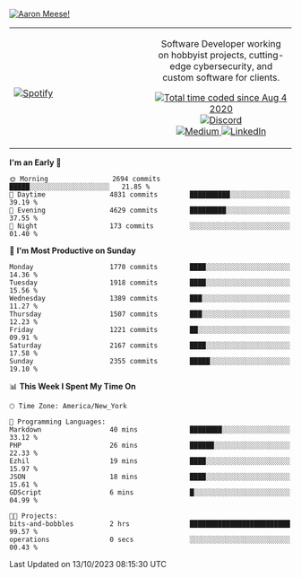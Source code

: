 [![Aaron Meese!](https://user-images.githubusercontent.com/17814535/88975338-a2aabf00-d27f-11ea-963f-8a19608716b4.png)](https://github.com/ajmeese7/readme-ascii "README ASCII")

<!-- Modified from project here: https://github.com/novatorem/novatorem -->
<table width="100%">
  <tr>
  <td width="50%">

&nbsp; <br> [![Spotify](https://ajmeese7.vercel.app/api/spotify)](https://open.spotify.com/user/ajmeese)

  </td>
  <td width="50%">
    <p align="center">
    Software Developer working on hobbyist projects, cutting-edge cybersecurity, and custom software for clients.
    </p>
    <p align="center">
      <a href="https://wakatime.com/@f726891d-3b02-46cd-9b60-e8c59f9e2b14">
        <img src="https://wakatime.com/badge/user/f726891d-3b02-46cd-9b60-e8c59f9e2b14.svg" alt="Total time coded since Aug 4 2020" title="WakaTime" />
      </a>
      <a href="http://link.aaronmeese.com/discord">
        <img src="https://img.shields.io/badge/discord-ajmeese7%234835-369?style=flat-square&logo=discord&logoColor=white&color=purple" alt="Discord" title="Discord">
      </a>
      <br />
      <a href="https://link.aaronmeese.com/medium">
        <img src="https://img.shields.io/badge/medium-ajmeese7-1DB954?style=flat-square&logo=medium&logoColor=white" alt="Medium" title="Medium">
      </a>
      <a href="https://link.aaronmeese.com/linkedin">
        <img src="https://img.shields.io/badge/linkedIn-aaronmeese-1DB954?style=flat-square&logo=linkedin&logoColor=white&color=blue" alt="LinkedIn" title="LinkedIn">
      </a>
    </p>
  </td>

</table>

[//]: <> (The `&nbsp;` is to have Aphelion take up more space)

<!--START_SECTION:waka-->
**I'm an Early 🐤** 

```text
🌞 Morning                2694 commits        █████░░░░░░░░░░░░░░░░░░░░   21.85 % 
🌆 Daytime                4831 commits        ██████████░░░░░░░░░░░░░░░   39.19 % 
🌃 Evening                4629 commits        █████████░░░░░░░░░░░░░░░░   37.55 % 
🌙 Night                  173 commits         ░░░░░░░░░░░░░░░░░░░░░░░░░   01.40 % 
```
📅 **I'm Most Productive on Sunday** 

```text
Monday                   1770 commits        ████░░░░░░░░░░░░░░░░░░░░░   14.36 % 
Tuesday                  1918 commits        ████░░░░░░░░░░░░░░░░░░░░░   15.56 % 
Wednesday                1389 commits        ███░░░░░░░░░░░░░░░░░░░░░░   11.27 % 
Thursday                 1507 commits        ███░░░░░░░░░░░░░░░░░░░░░░   12.23 % 
Friday                   1221 commits        ██░░░░░░░░░░░░░░░░░░░░░░░   09.91 % 
Saturday                 2167 commits        ████░░░░░░░░░░░░░░░░░░░░░   17.58 % 
Sunday                   2355 commits        █████░░░░░░░░░░░░░░░░░░░░   19.10 % 
```


📊 **This Week I Spent My Time On** 

```text
🕑︎ Time Zone: America/New_York

💬 Programming Languages: 
Markdown                 40 mins             ████████░░░░░░░░░░░░░░░░░   33.12 % 
PHP                      26 mins             ██████░░░░░░░░░░░░░░░░░░░   22.33 % 
Ezhil                    19 mins             ████░░░░░░░░░░░░░░░░░░░░░   15.97 % 
JSON                     18 mins             ████░░░░░░░░░░░░░░░░░░░░░   15.61 % 
GDScript                 6 mins              █░░░░░░░░░░░░░░░░░░░░░░░░   04.99 % 

🐱‍💻 Projects: 
bits-and-bobbles         2 hrs               █████████████████████████   99.57 % 
operations               0 secs              ░░░░░░░░░░░░░░░░░░░░░░░░░   00.43 % 
```


 Last Updated on 13/10/2023 08:15:30 UTC
<!--END_SECTION:waka-->
